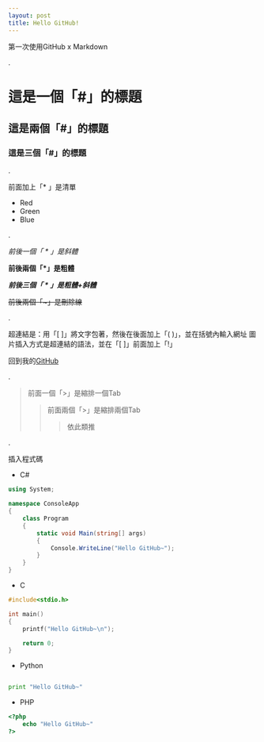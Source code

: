 ```yaml
---
layout: post
title: Hello GitHub!
---
```


第一次使用GitHub x Markdown

.

# 這是一個「#」的標題

## 這是兩個「#」的標題

### 這是三個「#」的標題

.

前面加上「* 」是清單
* Red
* Green
* Blue

.

*前後一個「 * 」是斜體*

**前後兩個「*」是粗體**

***前後三個「 * 」是粗體+斜體***

~~前後兩個「~」是刪除線~~

.

超連結是：用「[ ]」將文字包著，然後在後面加上「( )」，並在括號內輸入網址
圖片插入方式是超連結的語法，並在「[ ]」前面加上「!」

回到我的[GitHub](https://hunghsiuwang.github.io/)

.

>前面一個「>」是縮排一個Tab
>>前面兩個「>」是縮排兩個Tab
>>>依此類推

.

插入程式碼

* C#

```cs
using System;

namespace ConsoleApp
{
    class Program
    {
        static void Main(string[] args)
        {
            Console.WriteLine("Hello GitHub~");
        }
    }
}


```

* C

```c
#include<stdio.h>

int main()
{
    printf("Hello GitHub~\n");

    return 0;
}

```

* Python

```py

print "Hello GitHub~"

```

* PHP

```php
<?php
    echo "Hello GitHub~"
?>

```
